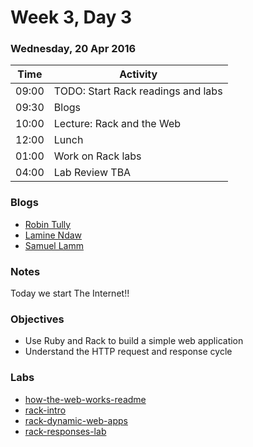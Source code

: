 # Week 3, Day 3

### Wednesday, 20 Apr 2016

| Time | Activity |
| --- | --- |
| 09:00 | TODO: Start Rack readings and labs |
| 09:30 | Blogs |
| 10:00 | Lecture: Rack and the Web |
| 12:00 | Lunch |
| 01:00 | Work on Rack labs |
| 04:00 | Lab Review TBA |

### Blogs

- [Robin Tully](https://medium.com/@mr.robintully)
- [Lamine Ndaw](https://medium.com/@laminen)
- [Samuel Lamm](http://www.selfdotcode.tumblr.com/)

### Notes

Today we start The Internet!!

### Objectives

- Use Ruby and Rack to build a simple web application 
- Understand the HTTP request and response cycle 

### Labs

- [how-the-web-works-readme](http://www.github.com/learn-co-students/how-the-web-works-readme-web-0416)
- [rack-intro](http://www.github.com/learn-co-students/rack-intro-web-0416)
- [rack-dynamic-web-apps](http://www.github.com/learn-co-students/rack-dynamic-web-apps-web-0416)
- [rack-responses-lab](http://www.github.com/learn-co-students/rack-responses-lab-web-0416)

